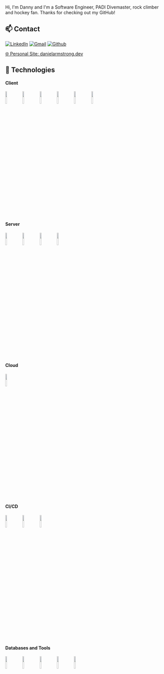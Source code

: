 ###
Hi, I'm Danny and I'm a Software Engineer, PADI Divemaster, rock climber and hockey fan. Thanks for checking out my GitHub!

## 📫 Contact
[![LinkedIn](https://www.vectorlogo.zone/logos/linkedin/linkedin-ar21~bgwhite.svg)](https://www.linkedin.com/in/daniel-armstrong87)
[![Gmail](https://www.vectorlogo.zone/logos/gmail/gmail-ar21~bgwhite.svg)](mailto:lenzflare@gmail.com)
[![Github](https://www.vectorlogo.zone/logos/github/github-ar21~bgwhite.svg)](https://github.com/DArmstrong87)

[🌐 Personal Site: danielarmstrong.dev](https://danielarmstrong.dev/)


## 💾 Technologies


#### Client
  <code><img width="10%" src="https://www.vectorlogo.zone/logos/reactjs/reactjs-ar21~bgwhite.svg"/></code>
  <code><img width="10%" src="https://www.vectorlogo.zone/logos/typescriptlang/typescriptlang-ar21~bgwhite.svg"/></code>
  <code><img width="10%" src="https://www.vectorlogo.zone/logos/javascript/javascript-horizontal.svg"/></code>
  <code><img width="10%" src="https://www.vectorlogo.zone/logos/jquery/jquery-ar21~bgwhite.svg"/></code>
  <code><img width="10%" src="https://www.vectorlogo.zone/logos/getbootstrap/getbootstrap-ar21~bgwhite.svg"/></code>
  <code><img width="10%" src="https://www.vectorlogo.zone/logos/cloudflare/cloudflare-ar21~bgwhite.svg"/></code>

#### Server
  <code><img width="10%" src="https://www.vectorlogo.zone/logos/python/python-ar21~bgwhite.svg"/></code>
  <code><img width="10%" src="https://www.vectorlogo.zone/logos/djangoproject/djangoproject-ar21.svg"/></code>
  <code><img width="10%" src="https://www.vectorlogo.zone/logos/java/java-ar21~bgwhite.svg"/></code>
  <code><img width="10%" src="https://www.vectorlogo.zone/logos/springio/springio-ar21~bgwhite.svg"/></code>

#### Cloud
  <code><img width="10%" src="https://www.vectorlogo.zone/logos/google_cloud/google_cloud-ar21~bgwhite.svg"/></code>

#### CI/CD
  <code><img width="10%" src="https://www.vectorlogo.zone/logos/docker/docker-ar21~bgwhite.svg"/></code>
  <code><img width="10%" src="https://www.vectorlogo.zone/logos/github/github-ar21~bgwhite.svg"/></code>
  <code><img width="10%" src="https://www.vectorlogo.zone/logos/gitlab/gitlab-ar21~bgwhite.svg"/></code>

#### Databases and Tools
  <code><img width="10%" src="https://www.vectorlogo.zone/logos/gnu_bash/gnu_bash-ar21~bgwhite.svg"/></code>
  <code><img width="10%" src="https://www.vectorlogo.zone/logos/postgresql/postgresql-ar21~bgwhite.svg"/></code>
  <code><img width="10%" src="https://www.vectorlogo.zone/logos/mysql/mysql-ar21~bgwhite.svg"/></code>
  <code><img width="10%" src="https://www.vectorlogo.zone/logos/q2/q2-ar21~bgwhite.svg"/></code>
  <code><img width="10%" src="https://www.vectorlogo.zone/logos/github_copilot/github_copilot-ar21~bgwhite.svg"/></code>
